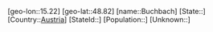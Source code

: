 ﻿---
location: [48.82,15.22]
type: City
tags:
- geo/City


SpocWebEntityId: 29392
isDeleted: false
confidential: public

---
[geo-lon::15.22]
[geo-lat::48.82]
[name::Buchbach]
[State::]
[Country::[Austria](geo/Continent/Europe/Austria.md)]
[StateId::]
[Population::]
[Unknown::]

